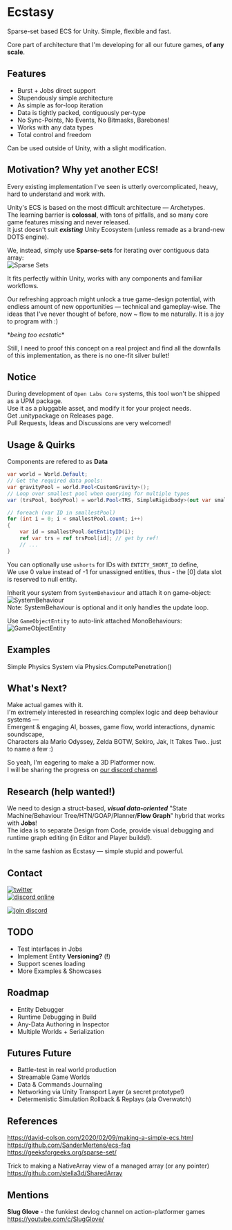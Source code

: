 # Ecstasy

Sparse-set based ECS for Unity. Simple, flexible and fast.

Core part of architecture that I'm developing for all our future games, **of any scale**.

## Features
* Burst + Jobs direct support
* Stupendously simple architecture
* As simple as for-loop iteration
* Data is tightly packed, contiguously per-type
* No Sync-Points, No Events, No Bitmasks, Barebones!
* Works with any data types
* Total control and freedom

Can be used outside of Unity, with a slight modification.

## Motivation? Why yet another ECS!
Every existing implementation I've seen is utterly overcomplicated, heavy, hard to understand and work with.

Unity's ECS is based on the most difficult architecture — Archetypes.\
The learning barrier is **colossal**, with tons of pitfalls, and so many core game features missing and never released.\
It just doesn't suit ***existing*** Unity Ecosystem (unless remade as a brand-new DOTS engine).

We, instead, simply use **Sparse-sets** for iterating over contiguous data array:\
![Sparse Sets](https://i.imgur.com/Cy2TC4s.png)

It fits perfectly within Unity, works with any components and familiar workflows.

Our refreshing approach might unlock a true game-design potential, with endless amount of new opportunities — technical and gameplay-wise. The ideas that I've never thought of before, now ~ flow to me naturally. It is a joy to program with :)

\**being too ecstatic*\*

Still, I need to proof this concept on a real project and find all the downfalls of this implementation, as there is no one-fit silver bullet!

## Notice
During development of `Open Labs Core` systems, this tool won't be shipped as a UPM package.\
Use it as a pluggable asset, and modify it for your project needs.\
Get .unitypackage on Releases page.\
Pull Requests, Ideas and Discussions are very welcomed!

## Usage & Quirks
Components are refered to as **Data**

```csharp
var world = World.Default;
// Get the required data pools:
var gravityPool = world.Pool<CustomGravity>();
// Loop over smallest pool when querying for multiple types
var (trsPool, bodyPool) = world.Pool<TRS, SimpleRigidbody>(out var smallestPool);

// foreach (var ID in smallestPool)
for (int i = 0; i < smallestPool.count; i++) 
{ 
    var id = smallestPool.GetEntityID(i);
    ref var trs = ref trsPool[id]; // get by ref!
    // ...
}
```
You can optionally use `ushorts` for IDs with `ENTITY_SHORT_ID` define,\
We use 0 value instead of -1 for unassigned entities, thus - the [0] data slot is reserved to null entity.

Inherit your system from `SystemBehaviour` and attach it on game-object:
![SystemBehaviour](https://i.imgur.com/gNZFHmF.png)\
Note: SystemBehaviour is optional and it only handles the update loop.

Use `GameObjectEntity` to auto-link attached MonoBehaviours:
![GameObjectEntity](https://i.imgur.com/jMPy9vM.png)


## Examples
Simple Physics System via Physics.ComputePenetration()

## What's Next?
Make actual games with it.\
I'm extremely interested in researching complex logic and deep behaviour systems — \
Emergent & engaging AI, bosses, game flow, world interactions, dynamic soundscape, \
Characters ala Mario Odyssey, Zelda BOTW, Sekiro, Jak, It Takes Two.. just to name a few :)

So yeah, I'm eagering to make a 3D Platformer now.\
I will be sharing the progress on [our discord channel](https://discord.gg/NrX5TCJ4aq).

## Research (**help wanted!**)
We need to design a struct-based, ***visual data-oriented*** "State Machine/Behaviour Tree/HTN/GOAP/Planner/**Flow Graph**" hybrid that works with **Jobs**! \
The idea is to separate Design from Code, provide visual debugging and runtime graph editing (in Editor and Player builds!).

In the same fashion as Ecstasy — simple stupid and powerful.

## Contact
[![twitter](https://img.shields.io/twitter/follow/_neonage?style=social)](https://twitter.com/_neonage)\
[![discord online](https://img.shields.io/discord/830405926078644254?label=Open%20Labs&logo=discord&style=social)](https://discord.gg/NrX5TCJ4aq)

[![join discord](https://user-images.githubusercontent.com/29812914/121816656-0cb93080-cca7-11eb-954a-344cfd31f530.png)](https://discord.gg/NrX5TCJ4aq)

## TODO
* Test interfaces in Jobs
* Implement Entity **Versioning?** (**!**)
* Support scenes loading
* More Examples & Showcases

## Roadmap
* Entity Debugger
* Runtime Debugging in Build
* Any-Data Authoring in Inspector
* Multiple Worlds + Serialization

## Futures Future
* Battle-test in real world production
* Streamable Game Worlds
* Data & Commands Journaling
* Networking via Unity Transport Layer (a secret prototype!)
* Determenistic Simulation Rollback & Replays (ala Overwatch)


## References
https://david-colson.com/2020/02/09/making-a-simple-ecs.html \
https://github.com/SanderMertens/ecs-faq \
https://geeksforgeeks.org/sparse-set/

Trick to making a NativeArray view of a managed array (or any pointer)\
https://github.com/stella3d/SharedArray


## Mentions
**Slug Glove** - the funkiest devlog channel on action-platformer games\
https://youtube.com/c/SlugGlove/